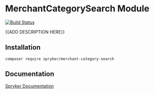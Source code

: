 # MerchantCategorySearch Module
[![Build Status](https://travis-ci.org/spryker/merchant-category-search.svg)](https://travis-ci.org/spryker/merchant-category-search)

{{ADD DESCRIPTION HERE}}

## Installation

```
composer require spryker/merchant-category-search
```

## Documentation

[Spryker Documentation](https://documentation.spryker.com/module_guide/overview.htm)
